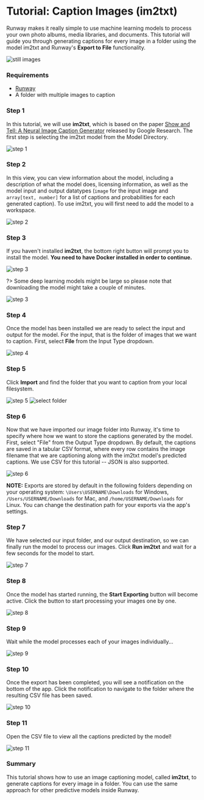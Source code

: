# Tutorial: Caption Images (im2txt)

Runway makes it really simple to use machine learning models to process your own photo albums, media libraries, and documents. This tutorial will guide you through generating captions for every image in a folder using the model im2txt and Runway's **Export to File** functionality.

![still images](assets/images/tutorials/tutorial_im2txt/0_dataset.png)

### Requirements
- [Runway](https://runwayml.com/)
- A folder with multiple images to caption

### Step 1

In this tutorial, we will use **im2txt**, which is based on the paper [Show and Tell: A Neural Image Caption Generator](https://arxiv.org/pdf/1411.4555.pdf) released by Google Research. The first step is selecting the im2txt model from the Model Directory.

![step 1](assets/images/tutorials/tutorial_im2txt/im2txt01.png)

### Step 2

In this view, you can view information about the model, including a description of what the model does, licensing information, as well as the model input and output datatypes (`image` for the input image and `array[text, number]` for a list of captions and probabilities for each generated caption). To use im2txt, you will first need to add the model to a workspace.

![step 2](assets/images/tutorials/tutorial_im2txt/02_select.png)


### Step 3

If you haven't installed **im2txt**, the bottom right button will prompt you to install the model.  **You need to have Docker installed in order to continue.**

![step 3](assets/images/tutorials/tutorial_im2txt/im2txt03.jpg)


?> Some deep learning models might be large so please note that downloading the model might take a couple of minutes.

![step 3](assets/images/tutorials/tutorial_im2txt/im2txt04.jpg)


### Step 4

Once the model has been installed we are ready to select the input and output for the model. For the input, that is the folder of images that we want to caption. First, select **File** from the Input Type dropdown.

![step 4](assets/images/tutorials/tutorial_im2txt/6_select_file_input.png)

### Step 5

Click **Import** and find the folder that you want to caption from your local filesystem.

![step 5](assets/images/tutorials/tutorial_im2txt/7_click_import.png)
![select folder](assets/images/tutorials/tutorial_im2txt/8_select_folder.png)

### Step 6

Now that we have imported our image folder into Runway, it's time to specify where how we want to store the captions generated by the model. First, select "File" from the Output Type dropdown. By default, the captions are saved in a tabular CSV format, where every row contains the image filename that we are captioning along with the im2txt model's predicted captions. We use CSV for this tutorial -- JSON is also supported.

![step 6](assets/images/tutorials/tutorial_im2txt/9_select_file_output.png)

<p class="note"><b>NOTE:</b> Exports are stored by default in the following folders depending on your operating system: <code>\Users\USERNAME\Downloads</code> for Windows, <code>/Users/USERNAME/Downloads</code> for Mac, and <code>/home/USERNAME/Downloads</code> for Linux. You can change the destination path for your exports via the app's settings.

</p>

### Step 7

We have selected our input folder, and our output destination, so we can finally run the model to process our images. Click **Run im2txt** and wait for a few seconds for the model to start.

![step 7](assets/images/tutorials/tutorial_im2txt/10_run_model.png)

### Step 8

Once the model has started running, the **Start Exporting** button will become active. Click the button to start processing your images one by one.

![step 8](assets/images/tutorials/tutorial_im2txt/11_start_exporting.png)

### Step 9

Wait while the model processes each of your images individually...

![step 9](assets/images/tutorials/tutorial_im2txt/12_export_in_progress.png)

### Step 10

Once the export has been completed, you will see a notification on the bottom of the app. Click the notification to navigate to the folder where the resulting CSV file has been saved.

![step 10](assets/images/tutorials/tutorial_im2txt/13_export_completed.png)

### Step 11

Open the CSV file to view all the captions predicted by the model!

![step 11](assets/images/tutorials/tutorial_im2txt/14_csv_result.png)

### Summary

This tutorial shows how to use an image captioning model, called **im2txt**, to generate captions for every image in a folder. You can use the same approach for other predictive models inside Runway.
